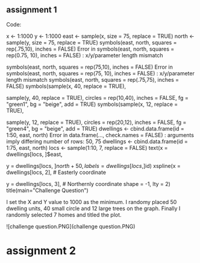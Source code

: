 ## assignment 1

Code:

x <- 1:1000 y <- 1:1000 east <- sample(x, size = 75, replace = TRUE) north <- sample(y, size = 75, replace = TRUE) symbols(east, north, squares = rep(.75,10), inches = FALSE) Error in symbols(east, north, squares = rep(0.75, 10), inches = FALSE) : x/y/parameter length mismatch

symbols(east, north, squares = rep(75,10), inches = FALSE) Error in symbols(east, north, squares = rep(75, 10), inches = FALSE) : x/y/parameter length mismatch symbols(east, north, squares = rep(.75,75), inches = FALSE) symbols(sample(x, 40, replace = TRUE),

sample(y, 40, replace = TRUE), 
circles = rep(10,40), 
inches = FALSE,
fg = "green1",
bg = "beige",
add = TRUE)
symbols(sample(x, 12, replace = TRUE),

sample(y, 12, replace = TRUE),
circles = rep(20,12),
inches = FALSE,
fg = "green4",
bg = "beige",
add = TRUE)
dwellings <- cbind.data.frame(id = 1:50, east, north) Error in data.frame(..., check.names = FALSE) : arguments imply differing number of rows: 50, 75 dwellings <- cbind.data.frame(id = 1:75, east, north) locs <- sample(1:10, 7, replace = FALSE) text(x = dwellings[locs, ]$east,

y = dwellings[locs, ]$north + 50, labels = dwellings[locs, ]$id) xspline(x = dwellings[locs, 2], # Easterly coordinate

y = dwellings[locs, 3], # Northernly coordinate
shape = -1,
lty = 2)
title(main="Challenge Question")

I set the X and Y value to 1000 as the minimum. I randomy placed 50 dwelling units, 40 small circle and 12 large trees on the graph. Finally I randomly selected 7 homes and titled the plot.

![challenge question.PNG](challenge question.PNG)


# assignment 2

